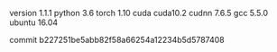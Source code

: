 version 1.1.1
python 3.6
torch 1.10
cuda cuda10.2
cudnn 7.6.5
gcc 5.5.0
ubuntu 16.04

commit b227251be5abb82f58a66254a12234b5d5787408